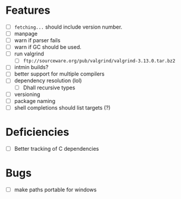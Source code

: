 # Features
- [ ] `fetching...` should include version number.
- [ ] manpage
- [ ] warn if parser fails
- [ ] warn if GC should be used.
- [ ] run valgrind
  - [ ] `ftp://sourceware.org/pub/valgrind/valgrind-3.13.0.tar.bz2`
- [ ] intmin builds?
- [ ] better support for multiple compilers
- [ ] dependency resolution (lol)
  - [ ] Dhall recursive types
- [ ] versioning
- [ ] package naming
- [ ] shell completions should list targets (?)
# Deficiencies
- [ ] Better tracking of C dependencies
# Bugs
- [ ] make paths portable for windows
